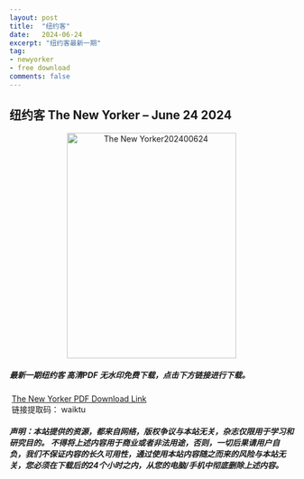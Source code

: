 ```yaml
---
layout: post
title:  "纽约客"
date:   2024-06-24
excerpt: "纽约客最新一期"
tag:
- newyorker 
- free download
comments: false
---
```


## 纽约客 The New Yorker – June 24 2024

<div align="center">
<img src="https://i.postimg.cc/J0Tb6St6/The-New-Yorker-June-24-2024-00.png" alt="The New Yorker202400624" border="0" width = 300 height = 400 /> 
</div>


 <h5>最新一期纽约客 高清PDF 无水印免费下载，点击下方链接进行下载。 </h5>
 
  <a href="https://wwk.lanzout.com/iqrN522nh80d">The New Yorker PDF Download Link</a>  
  <br/>
  链接提取码： waiktu
 
##### 声明：本站提供的资源，都来自网络，版权争议与本站无关，杂志仅限用于学习和研究目的。 不得将上述内容用于商业或者非法用途，否则，一切后果请用户自负，我们不保证内容的长久可用性，通过使用本站内容随之而来的风险与本站无关，您必须在下载后的24个小时之内，从您的电脑/手机中彻底删除上述内容。
